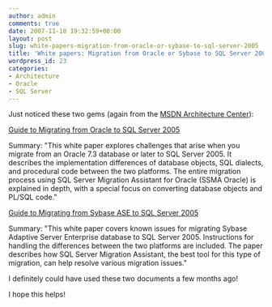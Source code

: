 ```yaml
---
author: admin
comments: true
date: 2007-11-18 19:32:59+00:00
layout: post
slug: white-papers-migration-from-oracle-or-sybase-to-sql-server-2005
title: 'White papers: Migration from Oracle or Sybase to SQL Server 2005'
wordpress_id: 23
categories:
- Architecture
- Oracle
- SQL Server
---
```


Just noticed these two gems (again from the [MSDN Architecture Center](http://msdn2.microsoft.com/en-us/architecture/default.aspx)):

[Guide to Migrating from Oracle to SQL Server 2005](http://download.microsoft.com/download/e/c/8/ec8d5025-7ef7-4dcc-a9f3-9c297cf5350e/SSMAOracle.docx)

Summary: "This white paper explores challenges that arise when you migrate from an Oracle 7.3 database or later to SQL Server 2005. It describes the implementation differences of database objects, SQL dialects, and procedural code between the two platforms. The entire migration process using SQL Server Migration Assistant for Oracle (SSMA Oracle) is explained in depth, with a special focus on converting database objects and PL/SQL code."

[Guide to Migrating from Sybase ASE to SQL Server 2005](http://download.microsoft.com/download/e/c/8/ec8d5025-7ef7-4dcc-a9f3-9c297cf5350e/SSMASybase.docx)

Summary: "This white paper covers known issues for migrating Sybase Adaptive Server Enterprise database to SQL Server 2005. Instructions for handling the differences between the two platforms are included. The paper describes how SQL Server Migration Assistant, the best tool for this type of migration, can help resolve various migration issues." 

I definitely could have used these two documents a few months ago! 

I hope this helps!
